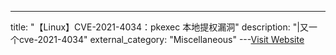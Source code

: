 ---
title: "【Linux】CVE-2021-4034：pkexec 本地提权漏洞"
description: "|又一个cve-2021-4034"
external_category: "Miscellaneous"
---[Visit Website](https://github.com/arthepsy/CVE-2021-4034)

